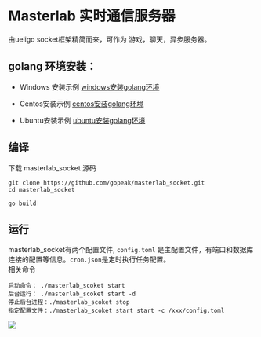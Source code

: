 
# Masterlab 实时通信服务器

由ueligo socket框架精简而来，可作为 游戏，聊天，异步服务器。
 
## golang 环境安装： 
   * Windows 安装示例 [windows安装golang环境](https://github.com/gopeak/masterlab_socket/wiki/windows%E5%AE%89%E8%A3%85golang%E7%8E%AF%E5%A2%83)  
   
  
   * Centos安装示例 [centos安装golang环境](https://github.com/gopeak/masterlab_socket/wiki/centos%E5%AE%89%E8%A3%85golang%E7%8E%AF%E5%A2%83)  
  
  

   * Ubuntu安装示例 [ubuntu安装golang环境](https://github.com/gopeak/masterlab_socket/wiki/ubuntu%E5%AE%89%E8%A3%85golang%E7%8E%AF%E5%A2%83)  

  

## 编译
下载 masterlab_socket 源码
```
git clone https://github.com/gopeak/masterlab_socket.git
cd masterlab_socket

go build
```

## 运行
masterlab_socket有两个配置文件, `config.toml` 是主配置文件，有端口和数据库连接的配置等信息。`cron.json`是定时执行任务配置。  
相关命令  
```
启动命令： ./masterlab_scoket start
后台运行： ./masterlab_scoket start -d
停止后台进程：./masterlab_scoket stop
指定配置文件：./masterlab_scoket start start -c /xxx/config.toml
```

   ![](http://www.masterlab.vip/docs/images/masterlab_socket/masterlab_socket_win.png)  


 
